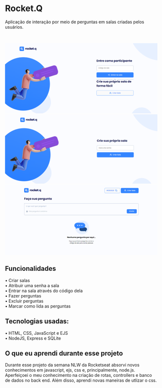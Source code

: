 <h1>Rocket.Q</h1>

<p>Aplicação de interação por meio de perguntas em salas criadas pelos usuários.</p> <br>

![initial page](https://github.com/BRMicael/nlw6-rocket.q/blob/main/screenshots/screenshot2.png)
![create room](https://github.com/BRMicael/nlw6-rocket.q/blob/main/screenshots/screenshot1.png)
![room](https://github.com/BRMicael/nlw6-rocket.q/blob/main/screenshots/screenshot3.png)


<h2> Funcionalidades </h2>
  • Criar salas <br>
  • Atribuir uma senha a sala <br>
  • Entrar na sala através do código dela <br>
  • Fazer perguntas <br>
  • Excluir perguntas <br>
  • Marcar como lida as perguntas <br>


<h2>Tecnologias usadas:</h2>
• HTML, CSS, JavaScript e EJS <br>
• NodeJS, Express e SQLite <br>

<h2> O que eu aprendi durante esse projeto </h2>
  Durante esse projeto da semana NLW da Rocketseat absorvi novos conhecimentos em javascript, ejs, css e, principalmente, node.js.
  Aperfeiçoei o meu conhecimento na criação de rotas, controllers e banco de dados no back end. Além disso, aprendi novas maneiras de utlizar
  o css.


